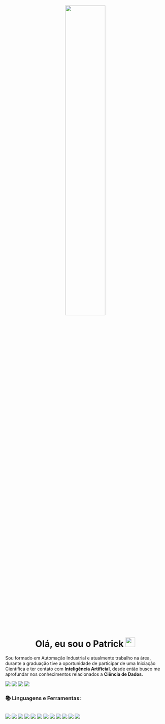 <!--
**PatrickALM/PatrickALM** is a ✨ _special_ ✨ repository because its `README.md` (this file) appears on your GitHub profile.

Here are some ideas to get you started:

- 🔭 I’m currently working on ...
- 🌱 I’m currently learning ...
- 👯 I’m looking to collaborate on ...
- 🤔 I’m looking for help with ...
- 💬 Ask me about ...
- 📫 How to reach me: ...
- 😄 Pronouns: ...
- ⚡ Fun fact: ...
-->
<h3 align="center"><a href="#"><img width="50%" height="auto" src="https://static.wixstatic.com/media/095953_d0d571d1b9804783ae43982711bac9ba~mv2.png/v1/crop/x_0,y_74,w_562,h_436/fill/w_560,h_436,al_c,q_85/ARTE-SITE.webp" height="175px"/></a></h3>
<h1 align="center">Olá, eu sou o Patrick <img src="https://raw.githubusercontent.com/MartinHeinz/MartinHeinz/master/wave.gif" width="30px"></h1>
<p align="justified">Sou formado em Automação Industrial e atualmente trabalho na área, durante a graduação tive a oportunidade de participar de uma Iniciação Científica e ter contato com <b>Inteligência Artificial</b>, desde então busco me aprofundar nos conhecimentos relacionados a <b>Ciência de Dados</b>.</p>
<div>
  <a href="https://www.linkedin.com/in/patrick-lucas-almeida-49177b169/" target = "_blank"><img src="https://img.shields.io/badge/-LinkedIn-blue?style=flat-square&logo=Linkedin&logoColor=white" target="_blank"></a>
  <a href = "mailto:patricklucas2012@gmail.com"><img src="https://img.shields.io/badge/-Gmail-red?style=flat-square&logo=Gmail&logoColor=white" target="_blank"></a>
  <a href = "https://www.kaggle.com/patrickla"><img src="https://img.shields.io/badge/-kaggle-blue?style=flat-square&logo=kaggle&logoColor=white" target="_blank"></a>
  <a href = "https://media1.giphy.com/media/50wctIEe3NU6SxG7YW/giphy.gif?cid=790b7611626cac4b90b83282ec4175e247e253af7ad6be0f&rid=giphy.gif&ct=g"><img src="https://img.shields.io/badge/-Portfolio-green?style=flat-square&logo=Portfolio&logoColor=black" target="_blank"></a>
  
  </div>
  
 <h3>📚 <b>Linguagens e Ferramentas:</b></h3>
 <div><br>
  <img src="https://img.shields.io/badge/-Python-black?style=plastic&logo=Python">
  <img src="https://img.shields.io/badge/-_C++-black?style=plastic&logo=Cplusplus">
  <img src="https://img.shields.io/badge/-Git-black?style=plastic&logo=Git">
  <img src="https://img.shields.io/badge/-Github-black?style=plastic&logo=Github">
  <img src="https://img.shields.io/badge/-SQL_Server-black?style=plastic&logo=Microsoft-SQL-Server">
  <img src="https://img.shields.io/badge/-Power%20BI-black?style=plastic&logo=Power-BI">
  <img src="https://img.shields.io/badge/-Pandas-black?style=plastic&logo=Pandas">
  <img src="https://img.shields.io/badge/-Numpy-black?style=plastic&logo=Numpy">
  <img src="https://img.shields.io/badge/-Scikit%20Learn-black?style=plastic&logo=scikit-learn">
  <img src="https://img.shields.io/badge/-Jupyter-black?style=plastic&logo=Jupyter">
  <img src="https://img.shields.io/badge/-_OpenCV-black?style=plastic&logo=OpenCV">
  <img src="https://img.shields.io/badge/-_TensorFlow-black?style=plastic&logo=TensorFlow">
  </div>
